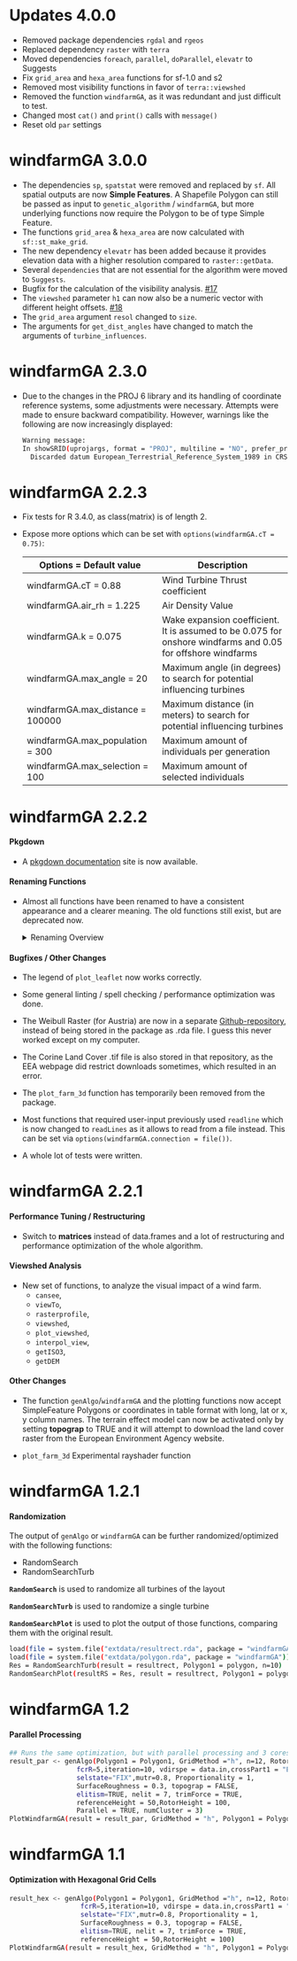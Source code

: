 # Updates 4.0.0
- Removed package dependencies `rgdal` and `rgeos`
- Replaced dependency `raster` with `terra`
- Moved dependencies `foreach`, `parallel`, `doParallel`, `elevatr` to Suggests
- Fix `grid_area` and `hexa_area` functions for sf-1.0 and s2
- Removed most visibility functions in favor of `terra::viewshed`
- Removed the function `windfarmGA`, as it was redundant and just difficult to test.
- Changed most `cat()` and `print()` calls with `message()`
- Reset old `par` settings

# windfarmGA 3.0.0
* The dependencies `sp`, `spatstat` were removed and replaced by `sf`. All spatial outputs are now **Simple Features**. A Shapefile Polygon can still be passed as input to `genetic_algorithm` / `windfarmGA`, but more underlying functions now require the Polygon to be of type Simple Feature.
* The functions `grid_area` & `hexa_area` are now calculated with `sf::st_make_grid`.
* The new dependency `elevatr` has been added because it provides elevation data with a higher resolution compared to `raster::getData`.
* Several `dependencies` that are not essential for the algorithm were moved to `Suggests`.
* Bugfix for the calculation of the visibility analysis. [#17](https://github.com/YsoSirius/windfarmGA/issues/17)
* The `viewshed` parameter `h1` can now also be a numeric vector with different height offsets. [#18](https://github.com/YsoSirius/windfarmGA/issues/18)
* The `grid_area` argument `resol` changed to `size`.
* The arguments for `get_dist_angles` have changed to match the arguments of `turbine_influences`.

# windfarmGA 2.3.0
* Due to the changes in the PROJ 6 library and its handling of coordinate reference systems, some adjustments were necessary. Attempts were made to ensure backward compatibility. However, warnings like the following are now increasingly displayed:
  ```sh
  Warning message:
  In showSRID(uprojargs, format = "PROJ", multiline = "NO", prefer_proj = prefer_proj) :
    Discarded datum European_Terrestrial_Reference_System_1989 in CRS definition
  ```

# windfarmGA 2.2.3
* Fix tests for R 3.4.0, as class(matrix) is of length 2.
* Expose more options which can be set with `options(windfarmGA.cT = 0.75)`:  

  Options = Default value           | Description
  ----------------------------------| ------------------------  
  windfarmGA.cT = 0.88              | Wind Turbine Thrust coefficient  
  windfarmGA.air_rh = 1.225         | Air Density Value  
  windfarmGA.k = 0.075              | Wake expansion coefficient. It is assumed to be 0.075 for onshore windfarms and 0.05 for offshore windfarms
  windfarmGA.max_angle = 20         | Maximum angle (in degrees) to search for potential influencing turbines
  windfarmGA.max_distance = 100000  | Maximum distance (in meters) to search for potential influencing turbines
  windfarmGA.max_population = 300   | Maximum amount of individuals per generation
  windfarmGA.max_selection = 100    | Maximum amount of selected individuals

# windfarmGA 2.2.2

#### Pkgdown
* A [pkgdown documentation](https://ysosirius.github.io/windfarmGA/) site is now available.

#### Renaming Functions
* Almost all functions have been renamed to have a consistent appearance and a clearer meaning.
The old functions still exist, but are deprecated now.

  <details>
    <summary>Renaming Overview</summary>
    <p>
  
  Old names             | **New names**
  --------------------- | ---------------------
  StartGA               | **init_population**
  selection1            | **selection**
  crossover1            | **crossover**
  VekWinkelCalc         | **get_dist_angles**
  calculateEn           | **calculate_energy**
  getRects              | **get_grids**
  BaroHoehe             | **barometric_height**
  GridFilter            | **grid_area**
  HexaTex               | **hexa_area**
  InfluPoints           | **turbine_influences**
  genAlgo               | **genetic_algorithm**
  RandomSearch          | **random_search**
  RandomSearchTurb      | **random_search_single**
  RandomSearchPlot      | **plot_random_search**
  leafPlot              | **plot_leaflet**
  heatmapGA             | **plot_heatmap**
  plotbeorwor           | **plot_development**
  plotCloud             | **plot_cloud**
  plotEvolution         | **plot_evolution**
  plotfitnessevolution  | **plot_fitness_evolution**
  plotparkfitness       | **plot_parkfitness**
  plotResult            | **plot_result**
  PlotWindfarmGA        | **plot_windfarmGA**
  plotWindrose          | **plot_windrose**
  
  </p>
  
  </details>

#### Bugfixes / Other Changes 
* The legend of `plot_leaflet` now works correctly.

* Some general linting / spell checking / performance optimization was done.

* The Weibull Raster (for Austria) are now in a separate [Github-repository](https://github.com/YsoSirius/windfarm_data), instead of
being stored in the package as .rda file. I guess this never worked except on my computer.

* The Corine Land Cover .tif file is also stored in that repository, as the EEA webpage did restrict
downloads sometimes, which resulted in an error.

* The `plot_farm_3d` function has temporarily been removed from the package.

* Most functions that required user-input previously used `readline` which is now changed to `readLines` as it allows to read from a file instead. This can be set via `options(windfarmGA.connection = file())`.

* A whole lot of tests were written.

# windfarmGA 2.2.1

#### Performance Tuning / Restructuring
* Switch to **matrices** instead of data.frames and a lot of restructuring and 
performance optimization of the whole algorithm.

#### Viewshed Analysis
* New set of functions, to analyze the visual impact of a wind farm.
    + `cansee`,
    + `viewTo`, 
    + `rasterprofile`, 
    + `viewshed`, 
    + `plot_viewshed`, 
    + `interpol_view`, 
    + `getISO3`, 
    + `getDEM`

#### Other Changes 
* The function `genAlgo`/`windfarmGA` and the plotting functions now accept SimpleFeature Polygons or coordinates in table format with long, lat or x, y column names. The terrain effect model can now be activated only by setting **topograp** to TRUE and it will attempt to download the land cover raster from the European Environment Agency website.

* `plot_farm_3d` Experimental rayshader function

# windfarmGA 1.2.1

#### Randomization
The output of `genAlgo` or `windfarmGA` can be further randomized/optimized with the following
functions:
- RandomSearch
- RandomSearchTurb

**`RandomSearch`** is used to randomize all turbines of the layout

**`RandomSearchTurb`** is used to randomize a single turbine

**`RandomSearchPlot`** is used to plot the output of those functions, comparing them with the 
original result.

```sh
load(file = system.file("extdata/resultrect.rda", package = "windfarmGA"))
load(file = system.file("extdata/polygon.rda", package = "windfarmGA"))
Res = RandomSearchTurb(result = resultrect, Polygon1 = polygon, n=10)
RandomSearchPlot(resultRS = Res, result = resultrect, Polygon1 = polygon, best=2)
```

# windfarmGA 1.2
#### Parallel Processing
```sh
## Runs the same optimization, but with parallel processing and 3 cores.
result_par <- genAlgo(Polygon1 = Polygon1, GridMethod ="h", n=12, Rotor=30,
                 fcrR=5,iteration=10, vdirspe = data.in,crossPart1 = "EQU",
                 selstate="FIX",mutr=0.8, Proportionality = 1,
                 SurfaceRoughness = 0.3, topograp = FALSE,
                 elitism=TRUE, nelit = 7, trimForce = TRUE,
                 referenceHeight = 50,RotorHeight = 100,
                 Parallel = TRUE, numCluster = 3)
PlotWindfarmGA(result = result_par, GridMethod = "h", Polygon1 = Polygon1)
```

# windfarmGA 1.1


#### Optimization with Hexagonal Grid Cells
```sh
result_hex <- genAlgo(Polygon1 = Polygon1, GridMethod ="h", n=12, Rotor=30,
                  fcrR=5,iteration=10, vdirspe = data.in,crossPart1 = "EQU",
                  selstate="FIX",mutr=0.8, Proportionality = 1,
                  SurfaceRoughness = 0.3, topograp = FALSE,
                  elitism=TRUE, nelit = 7, trimForce = TRUE,
                  referenceHeight = 50,RotorHeight = 100)
PlotWindfarmGA(result = result_hex, GridMethod = "h", Polygon1 = Polygon1)
```
